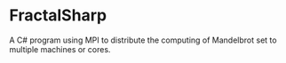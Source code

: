 # FractalSharp
A C# program using MPI to distribute the computing of Mandelbrot set to multiple machines or cores.
